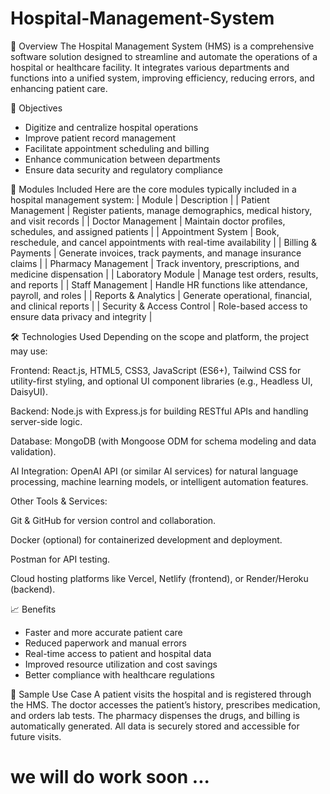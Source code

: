 # Hospital-Management-System
📌 Overview
The Hospital Management System (HMS) is a comprehensive software solution designed to streamline and automate the operations of a hospital or healthcare facility. It integrates various departments and functions into a unified system, improving efficiency, reducing errors, and enhancing patient care.

🎯 Objectives
- Digitize and centralize hospital operations
- Improve patient record management
- Facilitate appointment scheduling and billing
- Enhance communication between departments
- Ensure data security and regulatory compliance

🧩 Modules Included
Here are the core modules typically included in a hospital management system:
| Module | Description | 
| Patient Management | Register patients, manage demographics, medical history, and visit records | 
| Doctor Management | Maintain doctor profiles, schedules, and assigned patients | 
| Appointment System | Book, reschedule, and cancel appointments with real-time availability | 
| Billing & Payments | Generate invoices, track payments, and manage insurance claims | 
| Pharmacy Management | Track inventory, prescriptions, and medicine dispensation | 
| Laboratory Module | Manage test orders, results, and reports | 
| Staff Management | Handle HR functions like attendance, payroll, and roles | 
| Reports & Analytics | Generate operational, financial, and clinical reports | 
| Security & Access Control | Role-based access to ensure data privacy and integrity | 

🛠️ Technologies Used
Depending on the scope and platform, the project may use:

Frontend: React.js, HTML5, CSS3, JavaScript (ES6+), Tailwind CSS for utility-first styling, and optional UI component libraries (e.g., Headless UI, DaisyUI).

Backend: Node.js with Express.js for building RESTful APIs and handling server-side logic.

Database: MongoDB (with Mongoose ODM for schema modeling and data validation).

AI Integration: OpenAI API (or similar AI services) for natural language processing, machine learning models, or intelligent automation features.

Other Tools & Services:

Git & GitHub for version control and collaboration.

Docker (optional) for containerized development and deployment.

Postman for API testing.

Cloud hosting platforms like Vercel, Netlify (frontend), or Render/Heroku (backend).
  
  
📈 Benefits
- Faster and more accurate patient care
- Reduced paperwork and manual errors
- Real-time access to patient and hospital data
- Improved resource utilization and cost savings
- Better compliance with healthcare regulations
  
🧪 Sample Use Case
A patient visits the hospital and is registered through the HMS. The doctor accesses the patient’s history, prescribes medication, and orders lab tests. The pharmacy dispenses the drugs, and billing is automatically generated. All data is securely stored and accessible for future visits.



# we will do work soon ...





